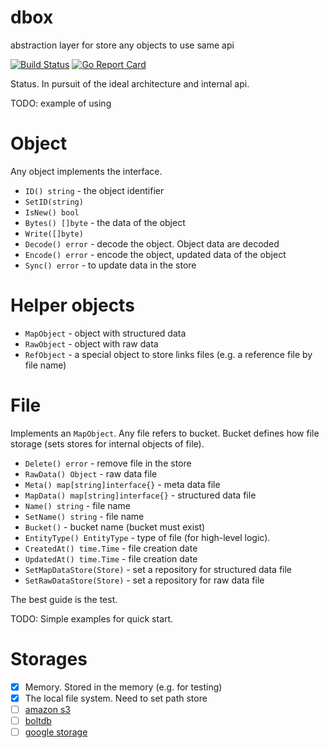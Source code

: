 # dbox
abstraction layer for store any objects to use same api

[![Build Status](https://travis-ci.org/inpime/dbox.svg?branch=master)](https://travis-ci.org/inpime/dbox)
[![Go Report Card](https://goreportcard.com/badge/github.com/inpime/dbox)](https://goreportcard.com/report/github.com/inpime/dbox)

Status. In pursuit of the ideal architecture and internal api.

TODO: example of using

# Object

Any object implements the interface. 

* `ID() string` - the object identifier
* `SetID(string)`
* `IsNew() bool`
* `Bytes() []byte` - the data of the object
* `Write([]byte)`
* `Decode() error` - decode the object. Object data are decoded
* `Encode() error` - encode the object, updated data of the object
* `Sync() error` - to update data in the store

# Helper objects

* `MapObject` - object with structured data
* `RawObject` - object with raw data
* `RefObject` - a special object to store links files (e.g. a reference file by file name)

# File

Implements an `MapObject`. 
Any file refers to bucket. Bucket defines how file storage (sets stores for internal objects of file).

* `Delete() error` - remove file in the store
* `RawData() Object` - raw data file
* `Meta() map[string]interface{}` - meta data file
* `MapData() map[string]interface{}` - structured data file
* `Name() string` - file name
* `SetName() string` - file name
* `Bucket()` - bucket name (bucket must exist)
* `EntityType() EntityType` - type of file (for high-level logic). 
* `CreatedAt() time.Time` - file creation date
* `UpdatedAt() time.Time` - file creation date
* `SetMapDataStore(Store)` - set a repository for structured data file
* `SetRawDataStore(Store)` - set a repository for raw data file

The best guide is the test.

TODO: Simple examples for quick start.

# Storages

- [x] Memory. Stored in the memory (e.g. for testing)
- [x] The local file system. Need to set path store 
- [ ] [amazon s3](https://aws.amazon.com/s3)
- [ ] [boltdb](https://github.com/boltdb/bolt)
- [ ] [google storage](https://cloud.google.com/storage/)